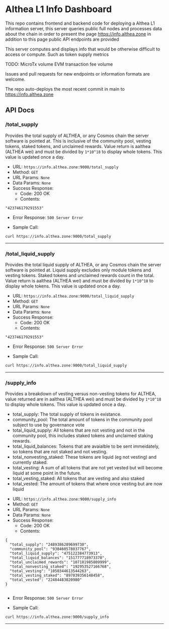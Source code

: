# Althea L1 Info Dashboard

This repo contains frontend and backend code for deploying a Althea L1 information server, this server queries public full nodes and processes data about the chain in order to present the page https://info.althea.zone in addition to this page public API endpoints are provided

This server computes and displays info that would be otherwise difficult to access or compute. Such as token supply metrics

TODO: 
MicroTx volume
EVM transaction fee volume

Issues and pull requests for new endpoints or information formats are welcome.

The repo auto-deploys the most recent commit in main to https://info.althea.zone

## API Docs

### /total_supply

Provides the total supply of ALTHEA, or any Cosmos chain the server software is pointed at. This is inclusive of the community pool, vesting tokens, staked tokens, and unclaimed rewards. Value return is aalthea (ALTHEA wei) and must be divided by `1*10^18` to display whole tokens. This value is updated once a day.

- URL: `https://info.althea.zone:9000/total_supply`
- Method: `GET`
- URL Params: `None`
- Data Params: `None`
- Success Response:
  - Code: 200 OK
  - Contents:

```
"423746179291553"
```

- Error Response: `500 Server Error`

- Sample Call:

`curl https://info.althea.zone:9000/total_supply`

---

### /total_liquid_supply

Provides the total liquid supply of ALTHEA, or any Cosmos chain the server software is pointed at. Liquid supply excludes only module tokens and vesting tokens. Staked tokens and unclaimed rewards count in the total. Value return is aalthea (ALTHEA wei) and must be divided by `1*10^18` to display whole tokens. This value is updated once a day.

- URL: `https://info.althea.zone:9000/total_liquid_supply`
- Method: `GET`
- URL Params: `None`
- Data Params: `None`
- Success Response:
  - Code: 200 OK
  - Contents:

```
"423746179291553"
```

- Error Response: `500 Server Error`

- Sample Call:

`curl https://info.althea.zone:9000/total_liquid_supply`

---

### /supply_info

Provides a breakdown of vesting versus non-vesting tokens for ALTHEA, value returned are in aalthea (ALTHEA wei) and must be divided by `1*10^18` to display whole tokens. This value is updated once a day.

* total_supply: The total supply of tokens in existance.
* community_pool: The total amount of tokens in the community pool subject to use by governance vote
* total_liquid_supply: All tokens that are not vesting and not in the community pool, this includes staked tokens and unclaimed staking rewards.
* total_liquid_balances: Tokens that are avaialble to be sent immeidately, so tokens that are not staked and not vesting.
* total_nonvesting_staked: These tokens are liquid (eg not vesting) and currently staked.
* total_vesting: A sum of all tokens that are not yet vested but will become liquid at some point in the future.
* total_vesting_staked: All tokens that are vesting and also staked
* total_vested: The amount of tokens that where once vesting but are now liquid

- URL: `https://info.althea.zone:9000/supply_info`
- Method: `GET`
- URL Params: `None`
- Data Params: `None`
- Success Response:
  - Code: 200 OK
  - Contents:

```
{
  "total_supply": "2489386289699730",
  "community_pool": "938460578037767",
  "total_liquid_supply": "475122384773913",
  "total_liquid_balances": "151777718973370",
  "total_unclaimed_rewards": "107181985809999",
  "total_nonvesting_staked": "192953527166768",
  "total_vesting": "1050344613544263",
  "total_vesting_staked": "897039356148458",
  "total_vested": "22484483020980"
}


```

- Error Response: `500 Server Error`

- Sample Call:

`curl https://info.althea.zone:9000/supply_info`

---
